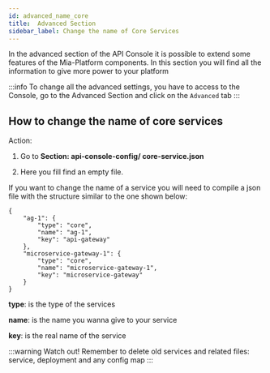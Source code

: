 ```yaml
---
id: advanced_name_core
title:  Advanced Section
sidebar_label: Change the name of Core Services
---
```

In the advanced section of the API Console it is possible to extend some features of the Mia-Platform components.
In this section you will find all the information to give more power to your platform

:::info
To change all the advanced settings, you have to access to the Console, go to the Advanced Section and click on the `Advanced` tab
:::

## How to change the name of core services

Action:

1. Go to **Section: api-console-config/ core-service.json**

2. Here you fill find an empty file.

If you want to change the name of a service you will need to compile a json file with the structure similar to the one shown below:

```
{
    "ag-1": {
        "type": "core",
        "name": "ag-1",
        "key": "api-gateway"
    },
    "microservice-gateway-1": {
        "type": "core",
        "name": "microservice-gateway-1",
        "key": "microservice-gateway"
    }
}
```

**type**: is the type of the services

**name**: is the name you wanna give to your service

**key**: is the real name of the service

:::warning
Watch out!
Remember to delete old services and related files: service, deployment and any config map
:::
